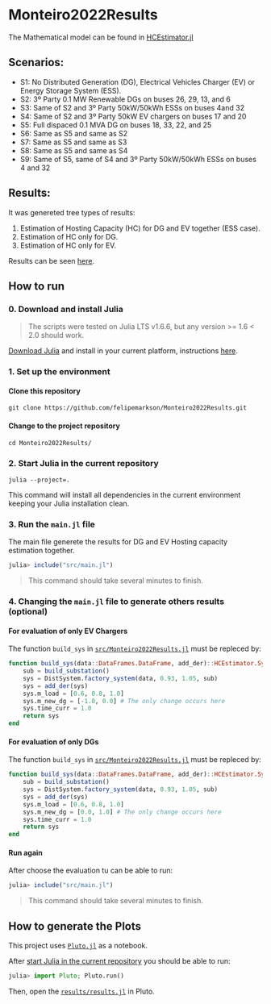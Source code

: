 # Monteiro2022Results

The Mathematical model can be found in [HCEstimator.jl](https://github.com/felipemarkson/HCEstimator.jl)

## Scenarios:

- S1: No Distributed Generation (DG), Electrical Vehicles Charger (EV) or Energy Storage System (ESS).
- S2: 3º Party 0.1 MW Renewable DGs on buses 26, 29, 13, and 6
- S3: Same of S2 and 3º Party 50kW/50kWh ESSs on buses 4and 32
- S4: Same of S2 and 3º Party 50kW EV chargers on buses 17 and 20
- S5: Full dispaced 0.1 MVA DG on buses 18, 33, 22, and 25
- S6: Same as S5 and same as S2
- S7: Same as S5 and same as S3
- S8: Same as S5 and same as S4
- S9: Same of S5, same of S4 and 3º Party 50kW/50kWh ESSs on buses 4 and 32

## Results:

It was genereted tree types of results:

1. Estimation of Hosting Capacity (HC) for DG and EV together (ESS case).
2. Estimation of HC only for DG.
3. Estimation of HC only for EV. 

Results can be seen [here](results/results.pdf).

## How to run

### 0. Download and install Julia 

> The scripts were tested on Julia LTS v1.6.6, but any version >= 1.6 < 2.0 should work.

[Download Julia](https://julialang.org/downloads/) and 
install in your current platform, instructions [here](https://julialang.org/downloads/platform/).

### 1. Set up the environment

#### Clone this repository 
```shell
git clone https://github.com/felipemarkson/Monteiro2022Results.git
```
#### Change to the project repository
```shell
cd Monteiro2022Results/
```

### 2. Start Julia in the current repository
```shell
julia --project=.
```
This command will install all dependencies in the current environment keeping your Julia installation clean.

### 3. Run the ```main.jl``` file
The main file generete the results for DG and EV Hosting capacity estimation together.
```julia
julia> include("src/main.jl")
```
>This command should take several minutes to finish.

### 4. Changing the ```main.jl``` file to generate others results (optional)

#### For evaluation of only EV Chargers
The function ```build_sys``` in [```src/Monteiro2022Results.jl```](src/Monteiro2022Results.jl) must be repleced by:

```julia
function build_sys(data::DataFrames.DataFrame, add_der)::HCEstimator.System
    sub = build_substation()
    sys = DistSystem.factory_system(data, 0.93, 1.05, sub)
    sys = add_der(sys)
    sys.m_load = [0.6, 0.8, 1.0]
    sys.m_new_dg = [-1.0, 0.0] # The only change occurs here
    sys.time_curr = 1.0
    return sys
end
```

#### For evaluation of only DGs
The function ```build_sys``` in [```src/Monteiro2022Results.jl```](src/Monteiro2022Results.jl) must be repleced by:

```julia
function build_sys(data::DataFrames.DataFrame, add_der)::HCEstimator.System
    sub = build_substation()
    sys = DistSystem.factory_system(data, 0.93, 1.05, sub)
    sys = add_der(sys)
    sys.m_load = [0.6, 0.8, 1.0]
    sys.m_new_dg = [0.0, 1.0] # The only change occurs here
    sys.time_curr = 1.0
    return sys
end
```

#### Run again
After choose the evaluation tu can be able to run:
```julia
julia> include("src/main.jl")
```
>This command should take several minutes to finish.

## How to generate the Plots

This project uses [```Pluto.jl```](https://github.com/fonsp/Pluto.jl) as a notebook. 

After [start Julia in the current repository](#2-start-julia-in-the-current-repository) you should be able to run:

```julia
julia> import Pluto; Pluto.run()
```

Then, open the [```results/results.jl```](results/results.jl) in Pluto.



